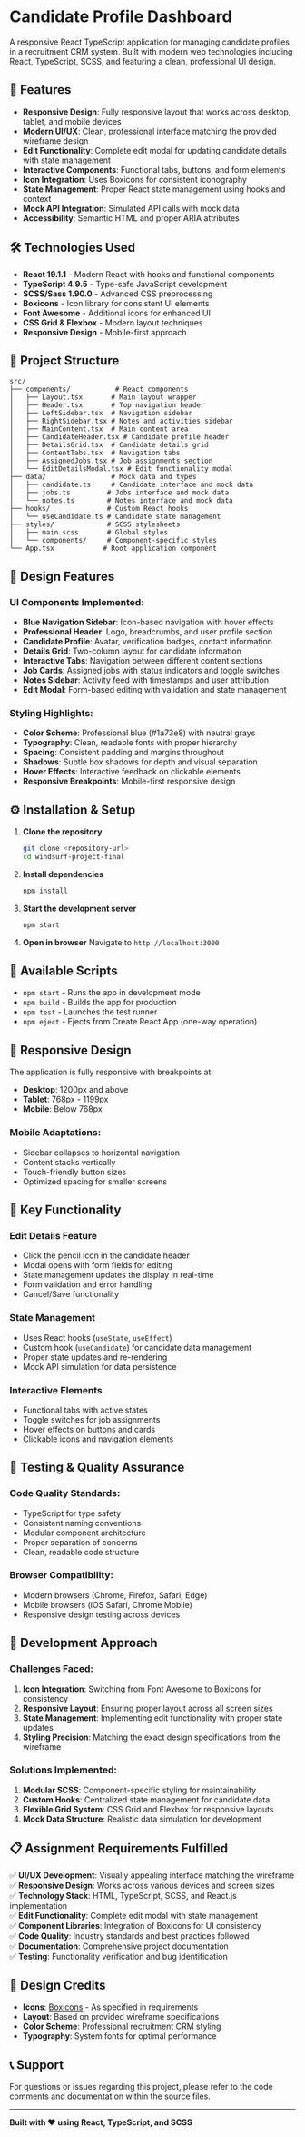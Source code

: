 # Candidate Profile Dashboard

A responsive React TypeScript application for managing candidate profiles in a recruitment CRM system. Built with modern web technologies including React, TypeScript, SCSS, and featuring a clean, professional UI design.

## 🚀 Features

- **Responsive Design**: Fully responsive layout that works across desktop, tablet, and mobile devices
- **Modern UI/UX**: Clean, professional interface matching the provided wireframe design
- **Edit Functionality**: Complete edit modal for updating candidate details with state management
- **Interactive Components**: Functional tabs, buttons, and form elements
- **Icon Integration**: Uses Boxicons for consistent iconography
- **State Management**: Proper React state management using hooks and context
- **Mock API Integration**: Simulated API calls with mock data
- **Accessibility**: Semantic HTML and proper ARIA attributes

## 🛠 Technologies Used

- **React 19.1.1** - Modern React with hooks and functional components
- **TypeScript 4.9.5** - Type-safe JavaScript development
- **SCSS/Sass 1.90.0** - Advanced CSS preprocessing
- **Boxicons** - Icon library for consistent UI elements
- **Font Awesome** - Additional icons for enhanced UI
- **CSS Grid & Flexbox** - Modern layout techniques
- **Responsive Design** - Mobile-first approach

## 📁 Project Structure

```
src/
├── components/           # React components
│   ├── Layout.tsx       # Main layout wrapper
│   ├── Header.tsx       # Top navigation header
│   ├── LeftSidebar.tsx  # Navigation sidebar
│   ├── RightSidebar.tsx # Notes and activities sidebar
│   ├── MainContent.tsx  # Main content area
│   ├── CandidateHeader.tsx # Candidate profile header
│   ├── DetailsGrid.tsx  # Candidate details grid
│   ├── ContentTabs.tsx  # Navigation tabs
│   ├── AssignedJobs.tsx # Job assignments section
│   └── EditDetailsModal.tsx # Edit functionality modal
├── data/                # Mock data and types
│   ├── candidate.ts     # Candidate interface and mock data
│   ├── jobs.ts         # Jobs interface and mock data
│   └── notes.ts        # Notes interface and mock data
├── hooks/              # Custom React hooks
│   └── useCandidate.ts # Candidate state management
├── styles/             # SCSS stylesheets
│   ├── main.scss       # Global styles
│   └── components/     # Component-specific styles
└── App.tsx            # Root application component
```

## 🎨 Design Features

### UI Components Implemented:
- **Blue Navigation Sidebar**: Icon-based navigation with hover effects
- **Professional Header**: Logo, breadcrumbs, and user profile section
- **Candidate Profile**: Avatar, verification badges, contact information
- **Details Grid**: Two-column layout for candidate information
- **Interactive Tabs**: Navigation between different content sections
- **Job Cards**: Assigned jobs with status indicators and toggle switches
- **Notes Sidebar**: Activity feed with timestamps and user attribution
- **Edit Modal**: Form-based editing with validation and state management

### Styling Highlights:
- **Color Scheme**: Professional blue (#1a73e8) with neutral grays
- **Typography**: Clean, readable fonts with proper hierarchy
- **Spacing**: Consistent padding and margins throughout
- **Shadows**: Subtle box shadows for depth and visual separation
- **Hover Effects**: Interactive feedback on clickable elements
- **Responsive Breakpoints**: Mobile-first responsive design

## ⚙️ Installation & Setup

1. **Clone the repository**
   ```bash
   git clone <repository-url>
   cd windsurf-project-final
   ```

2. **Install dependencies**
   ```bash
   npm install
   ```

3. **Start the development server**
   ```bash
   npm start
   ```

4. **Open in browser**
   Navigate to `http://localhost:3000`

## 🔧 Available Scripts

- `npm start` - Runs the app in development mode
- `npm build` - Builds the app for production
- `npm test` - Launches the test runner
- `npm eject` - Ejects from Create React App (one-way operation)

## 📱 Responsive Design

The application is fully responsive with breakpoints at:
- **Desktop**: 1200px and above
- **Tablet**: 768px - 1199px
- **Mobile**: Below 768px

### Mobile Adaptations:
- Sidebar collapses to horizontal navigation
- Content stacks vertically
- Touch-friendly button sizes
- Optimized spacing for smaller screens

## 🎯 Key Functionality

### Edit Details Feature
- Click the pencil icon in the candidate header
- Modal opens with form fields for editing
- State management updates the display in real-time
- Form validation and error handling
- Cancel/Save functionality

### State Management
- Uses React hooks (`useState`, `useEffect`)
- Custom hook (`useCandidate`) for candidate data management
- Proper state updates and re-rendering
- Mock API simulation for data persistence

### Interactive Elements
- Functional tabs with active states
- Toggle switches for job assignments
- Hover effects on buttons and cards
- Clickable icons and navigation elements

## 🧪 Testing & Quality Assurance

### Code Quality Standards:
- TypeScript for type safety
- Consistent naming conventions
- Modular component architecture
- Proper separation of concerns
- Clean, readable code structure

### Browser Compatibility:
- Modern browsers (Chrome, Firefox, Safari, Edge)
- Mobile browsers (iOS Safari, Chrome Mobile)
- Responsive design testing across devices

## 🚧 Development Approach

### Challenges Faced:
1. **Icon Integration**: Switching from Font Awesome to Boxicons for consistency
2. **Responsive Layout**: Ensuring proper layout across all screen sizes
3. **State Management**: Implementing edit functionality with proper state updates
4. **Styling Precision**: Matching the exact design specifications from the wireframe

### Solutions Implemented:
1. **Modular SCSS**: Component-specific styling for maintainability
2. **Custom Hooks**: Centralized state management for candidate data
3. **Flexible Grid System**: CSS Grid and Flexbox for responsive layouts
4. **Mock Data Structure**: Realistic data simulation for development

## 📋 Assignment Requirements Fulfilled

✅ **UI/UX Development**: Visually appealing interface matching the wireframe  
✅ **Responsive Design**: Works across various devices and screen sizes  
✅ **Technology Stack**: HTML, TypeScript, SCSS, and React.js implementation  
✅ **Edit Functionality**: Complete edit modal with state management  
✅ **Component Libraries**: Integration of Boxicons for UI consistency  
✅ **Code Quality**: Industry standards and best practices followed  
✅ **Documentation**: Comprehensive project documentation  
✅ **Testing**: Functionality verification and bug identification  

## 🎨 Design Credits

- **Icons**: [Boxicons](https://boxicons.com) - As specified in requirements
- **Layout**: Based on provided wireframe specifications
- **Color Scheme**: Professional recruitment CRM styling
- **Typography**: System fonts for optimal performance

## 📞 Support

For questions or issues regarding this project, please refer to the code comments and documentation within the source files.

---

**Built with ❤️ using React, TypeScript, and SCSS**
